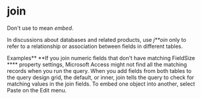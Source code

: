 # join

Don't use to mean *embed*. 

In discussions about databases and related products, use *j**oin* only to refer to a relationship or association between fields in different tables.

Examples**
**If you join numeric fields that don't have matching FieldSize **** property settings, Microsoft Access might not find all the matching records when you run the query. 
When
you add fields from both tables to the query design grid, the
default, or inner, join tells the query to check for matching values in
the join fields.
To embed one object into another, select Paste on the Edit menu.
